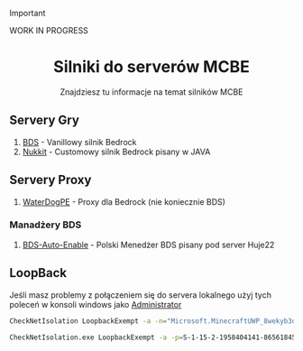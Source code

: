> [!IMPORTANT]
> WORK IN PROGRESS

<div align="center">

# Silniki do serverów MCBE
Znajdziesz tu informacje na temat silników MCBE

</div>

## Servery Gry
1. [BDS](softwares%2Fvanilla%2FBDS.MD) - Vanillowy silnik Bedrock
2. [Nukkit](softwares%2Fnukkit%2FREADME.MD) - Customowy silnik Bedrock pisany w JAVA

## Servery Proxy
1. [WaterDogPE](softwares-proxy%2FWaterDogPE.MD) - Proxy dla Bedrock (nie koniecznie BDS)


### Manadżery BDS
1. [BDS-Auto-Enable](softwares%2Fvanilla%2Fmanagers%2FBDS-Auto-Enable.md) - Polski Menedżer BDS pisany pod server Huje22


## LoopBack
Jeśli masz problemy z połączeniem się do servera lokalnego użyj tych poleceń w konsoli windows jako <u>Administrator</u>

```bash
CheckNetIsolation LoopbackExempt -a -n="Microsoft.MinecraftUWP_8wekyb3d8bbwe"
```

```bash
CheckNetIsolation.exe LoopbackExempt -a -p=S-1-15-2-1958404141-86561845-1752920682-3514627264-368642714-62675701-733520436
```
